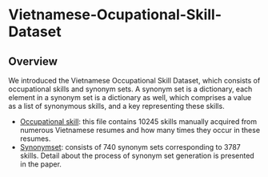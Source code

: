 # Vietnamese-Ocupational-Skill-Dataset

## Overview
We introduced the Vietnamese Occupational Skill Dataset, which consists of occupational skills and synonym sets. A synonym set is a dictionary, each element in a synonym set is a dictionary as well, which comprises a value as a list of synonymous skills, and a key representing these skills.
*  [Occupational skill](https://github.com/CaoHaiNam/Vietnamese-Ocupational-Skill-Dataset/blob/main/raw_skill_terms.txt): this file contains 10245 skills manually acquired from numerous Vietnamese resumes and how many times they occur in these resumes.
* [Synonymset](https://github.com/CaoHaiNam/Vietnamese-Ocupational-Skill-Dataset/blob/main/synonymSet.json): consists of 740 synonym sets corresponding to 3787 skills. Detail about the process of synonym set generation is presented in the paper.
